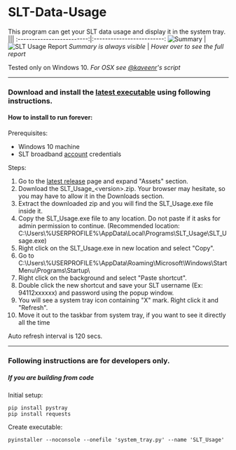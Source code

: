 # SLT-Data-Usage
This program can get your SLT data usage and display it in the system tray.
|||
:-------------------------:|:-------------------------:
![Summary](https://user-images.githubusercontent.com/12431727/128629535-049ef77a-0754-4616-993e-41b22bf6ff69.png) |  ![SLT Usage Report](https://user-images.githubusercontent.com/12431727/128629534-794db86c-1296-46d4-b0c9-106e5fe4d152.png)
_Summary is always visible_        |  _Hover over to see the full report_

Tested only on Windows 10.
_For OSX see [@kaveenr](https://gist.github.com/kaveenr/a820616adf2f5d9d82db1b1250bf15f3#file-readme-md)'s script_

--------------------------------------


### Download and install the [latest executable](https://github.com/kmchmk/SLT-Data-Usage/releases/latest) using following instructions.

#### How to install to run forever:

Prerequisites:
* Windows 10 machine
* SLT broadband [account](https://internetvas.slt.lk/login) credentials

Steps:

1. Go to the [latest release](https://github.com/kmchmk/SLT-Data-Usage/releases/latest) page and expand "Assets" section.
2. Download the SLT_Usage_\<version\>.zip. Your browser may hesitate, so you may have to allow it in the Downloads section.
3. Extract the downloaded zip and you will find the SLT_Usage.exe file inside it.
4. Copy the SLT_Usage.exe file to any location. Do not paste if it asks for admin permission to continue.
   (Recommended location: C:\\Users\\%USERPROFILE%\\AppData\\Local\\Programs\\SLT_Usage\\SLT_Usage.exe)
5. Right click on the SLT_Usage.exe in new location and select "Copy".
6. Go to C:\\Users\\%USERPROFILE%\\AppData\\Roaming\\Microsoft\\Windows\\Start Menu\\Programs\\Startup\\
7. Right click on the background and select "Paste shortcut".
8. Double click the new shortcut and save your SLT username (Ex: 94112xxxxxx) and password using the popup window.
9. You will see a system tray icon containing "X" mark. Right click it and "Refresh".
10. Move it out to the taskbar from system tray, if you want to see it directly all the time

Auto refresh interval is 120 secs.

--------------------------------------

### Following instructions are for developers only.

##### If you are building from code

Initial setup:
```
pip install pystray
pip install requests
```

Create executable:
```
pyinstaller --noconsole --onefile 'system_tray.py' --name 'SLT_Usage'
```
